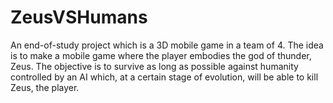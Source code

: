 # ZeusVSHumans
An end-of-study project which is a 3D mobile game in a team of 4.
The idea is to make a mobile game where the player embodies the god of thunder, Zeus.
The objective is to survive as long as possible against humanity controlled by an AI
which, at a certain stage of evolution, will be able to kill Zeus, the player.

